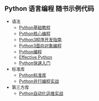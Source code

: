 ## Python 语言编程 随书示例代码

+ 语法
    - [Python基础教程](Beginning.Python)
    - [Python核心编程](Core.Python.Programming)
    - [Python3程序开发指南](Programming.In.Python.3)
    - [Python3面向对象编程](Python3.Object.Oriented.Programming)
    - [Python编程](Programming.Python)
    - [Effective Python](Effective.Python)
    - [Python快速入门](The.Quick.Python.Book)
+ 标准库
    - [Python标准库](Python.Standard.Library.By.Example)
    - [Python并行编程实战](Python.Parallel.Programming.Cookbook)
+ 第三方库
    - [Python自动化运维实战](Hands.On.Enterprise.Automation.With.Python)
